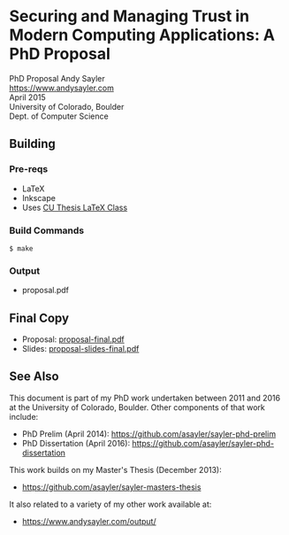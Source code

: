 Securing and Managing Trust in Modern Computing Applications: A PhD Proposal
============================================================================

PhD Proposal
Andy Sayler  
https://www.andysayler.com  
April 2015  
University of Colorado, Boulder  
Dept. of Computer Science  

Building
--------

### Pre-reqs ###

+ LaTeX
+ Inkscape
+ Uses [CU Thesis LaTeX Class](http://www.colorado.edu/oit/software-hardware/tex-latex/thesis-class)

### Build Commands ###

```
$ make
```

### Output ###

+ proposal.pdf

Final Copy
----------

+ Proposal: [proposal-final.pdf](./proposal-final.pdf)
+ Slides: [proposal-slides-final.pdf](./proposal-slides-final.pdf)

See Also
--------

This document is part of my PhD work undertaken between 2011 and 2016 at
the University of Colorado, Boulder. Other components of that work
include:

+ PhD Prelim (April 2014): https://github.com/asayler/sayler-phd-prelim
+ PhD Dissertation (April 2016): https://github.com/asayler/sayler-phd-dissertation

This work builds on my Master's Thesis (December 2013):

+ https://github.com/asayler/sayler-masters-thesis

It also related to a variety of my other work available at:

+ https://www.andysayler.com/output/
